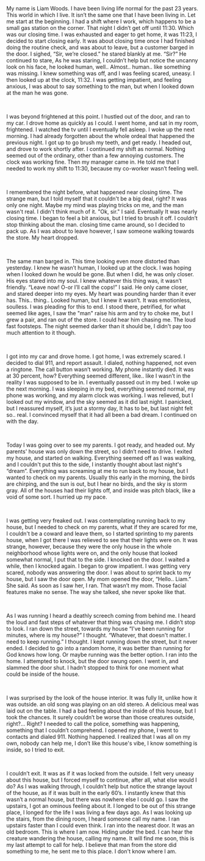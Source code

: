 &#x200B;

My name is Liam Woods. I have been living life normal for the past 23 years. This world in which I live. It isn’t the same one that I have been living in. Let me start at the beginning. I had a shift where I work, which happens to be a small gas station on the corner. That night I didn’t get off until 11:30. Which was our closing time. I was exhausted and eager to get home, it was 11:23, I decided to start closing early. It was about closing time once I had finished doing the routine check, and was about to leave, but a customer barged in the door. I sighed, “Sir, we’re closed.” he stared blankly at me. “Sir?” He continued to stare, As he was staring, I couldn’t help but notice the uncanny look on his face, he looked human, well.. Almost.. human.. like something was missing. I knew something was off, and I was feeling scared, uneasy. I then looked up at the clock, 11:32. I was getting impatient, and feeling anxious, I was about to say something to the man, but when I looked down at the man he was gone.

&#x200B;

I was beyond frightened at this point. I hustled out of the door, and ran to my car. I drove home as quickly as I could. I went home, and sat in my room, frightened. I watched the tv until I eventually fell asleep. I woke up the next morning. I had already forgotten about the whole ordeal that happened the previous night. I got up to go brush my teeth, and get ready. I headed out, and drove to work shortly after. I continued my shift as normal. Nothing seemed out of the ordinary, other than a few annoying customers. The clock was working fine. Then my manager came in. He told me that I needed to work my shift to 11:30, because my co-worker wasn’t feeling well.

&#x200B;

I remembered the night before, what happened near closing time. The strange man, but I told myself that it couldn't be a big deal, right? It was only one night. Maybe my mind was playing tricks on me, and the man wasn't real. I didn't think much of it. "Ok, sir." I said. Eventually It was nearly closing time. I began to feel a bit anxious, but I tried to brush it off. I couldn’t stop thinking about the man. closing time came around, so I decided to pack up. As I was about to leave however, I saw someone walking towards the store. My heart dropped.

&#x200B;

The same man barged in. This time looking even more distorted than yesterday. I knew he wasn’t human, I looked up at the clock. I was hoping when I looked down he would be gone. But when I did, he was only closer. His eyes stared into my soul. I knew whatever this thing was, it wasn’t friendly. “Leave now! O-or I’ll call the cops!” I said. He only came closer, and stared deeper into my eyes. My heart was pounding harder than it ever has. This.. thing.. Looked human, but I knew it wasn’t. It was emotionless, soulless. I was pleading for this to end. I stood there, petrified, for what seemed like ages, I saw the "man" raise his arm and try to choke me, but I grew a pair, and ran out of the store. I could hear him chasing me. The loud fast footsteps. The night seemed darker than it should be, I didn't pay too much attention to it though.

&#x200B;

I got into my car and drove home. I got home, I was extremely scared. I decided to dial 911, and report assault. I dialed, nothing happened, not even a ringtone. The call button wasn’t working. My phone instantly died. It was at 30 percent, how? Everything seemed different, like.. like I wasn’t in the reality I was supposed to be in. I eventually passed out in my bed. I woke up the next morning. I was sleeping in my bed, everything seemed normal, my phone was working, and my alarm clock was working. I was relieved, but I looked out my window, and the sky seemed as it did last night. I panicked, but I reassured myself, it’s just a stormy day, It has to be, but last night felt so.. real. I convinced myself that it had all been a bad dream. I continued on with the day.

&#x200B;

Today I was going over to see my parents. I got ready, and headed out. My parents' house was only down the street, so I didn’t need to drive. I exited my house, and started on walking. Everything seemed off as I was walking, and I couldn't put this to the side, I instantly thought about last night's “dream”. Everything was screaming at me to run back to my house, but I wanted to check on my parents. Usually this early in the morning, the birds are chirping, and the sun is out, but I hear no birds, and the sky is storm gray. All of the houses had their lights off, and inside was pitch black, like a void of some sort. I hurried up my pace.

&#x200B;

I was getting very freaked out. I was contemplating running back to my house, but I needed to check on my parents, what if they are scared for me, I couldn't be a coward and leave them, so I started sprinting to my parents house, when I got there I was relieved to see that their lights were on. It was strange, however, because they were the only house in the whole neighborhood whose lights were on, and the only house that looked somewhat normal, I put that to the side. I knocked on the door. I waited a while, then I knocked again. I began to grow impatient. I was getting very scared, nobody was answering the door. I was about to sprint back to my house, but I saw the door open. My mom opened the door, “Hello.. Liam.” She said. As soon as I saw her, I ran. That wasn’t my mom. Those facial features make no sense. The way she talked, she never spoke like that.

&#x200B;

As I was running I heard a deathly screech coming from behind me. I heard the loud and fast steps of whatever that thing was chasing me. I didn’t stop to look. I ran down the street, towards my house “I've been running for minutes, where is my house?” I thought. “Whatever, that doesn't matter. I need to keep running.” I thought. I kept running down the street, but it never ended. I decided to go into a random home, it was better than running for God knows how long. Or maybe running was the better option. I ran into the home. I attempted to knock, but the door swung open. I went in, and slammed the door shut. I hadn’t stopped to think for one moment what could be inside of the house.

&#x200B;

I was surprised by the look of the house interior. It was fully lit, unlike how it was outside. an old song was playing on an old stereo. A delicious meal was laid out on the table. I had a bad feeling about the inside of this house, but I took the chances. It surely couldn’t be worse than those creatures outside, right?... Right? I needed to call the police, something was happening, something that I couldn’t comprehend. I opened my phone, I went to contacts and dialed 911. Nothing happened. I realized that I was all on my own, nobody can help me, I don’t like this house's vibe, I know something is inside, so I tried to exit.

&#x200B;

I couldn’t exit. It was as if it was locked from the outside. I felt very uneasy about this house, but I forced myself to continue, after all, what else would I do? As I was walking through, I couldn’t help but notice the strange layout of the house, as if it was built in the early 60’s. I instantly knew that this wasn’t a normal house, but there was nowhere else I could go. I saw the upstairs, I got an ominous feeling about it. I longed to be out of this strange place, I longed for the life I was living a few days ago. As I was looking up the stairs, from the dining room, I heard someone call my name. I ran upstairs faster than I could even think. I ran into the nearest door. It was an old bedroom. This is where I am now. Hiding under the bed. I can hear the creature wandering the house, calling my name. It will find me soon, this is my last attempt to call for help. I believe that man from the store did something to me, he sent me to this place. I don't know where I am.